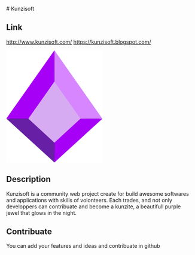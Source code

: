 # Kunzisoft

## Link
http://www.kunzisoft.com/
https://kunzisoft.blogspot.com/

<img src="https://raw.githubusercontent.com/Kunzisoft/Kunzisoft-web/master/img/logo.png">

## Description
Kunzisoft is a community web project create for build awesome softwares and applications with skills of volonteers.
Each trades, and not only developpers can contribuate and become a kunzite, a beautifull purple jewel that glows in the night.

## Contribuate
You can add your features and ideas and contribuate in github
